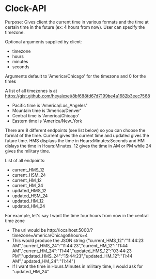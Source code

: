 # Clock-API
Purpose: Gives client the current time in various formats and the time at certain time in the future (ex: 4 hours from now). User can specify the timezone.

Optional arguments supplied by client:
  - timezone
  - hours
  - minutes
  - seconds

Arguments default to 'America/Chicago' for the timezone and 0 for the times

A list of all timezones is at https://gist.github.com/heyalexej/8bf688fd67d7199be4a1682b3eec7568
  - Pacific time is 'America/Los_Angeles'
  - Mountain time is 'America/Denver'
  - Central time is 'America/Chicago'
  - Eastern time is 'America/New_York

There are 8 different endpoints (see list below) so you can choose the format of the time. Current gives the current time and updated gives the future time. HMS displays the time in Hours:Minutes:Seconds and HM dislays the time in Hours:Minutes. 12 gives the time in AM or PM while 24 gives the military time. 

List of all endpoints:
  - current_HMS_12
  - current_HSM_24
  - current_HM_12
  - current_HM_24
  - updated_HMS_12
  - updated_HSM_24
  - updated_HM_12
  - updated_HM_24

For example, let's say I want the time four hours from now in the central time zone
  - The url would be http://localhost:5000/?timezone=America/Chicago&hours=4
  - This would produce the JSON string {"current_HMS_12":"11:44:23 AM","current_HMS_24":"11:44:23","current_HM_12":"11:44 AM","current_HM_24":"11:44","updated_HMS_12":"03:44:23 PM","updated_HMS_24":"15:44:23","updated_HM_12":"11:44 AM","updated_HM_24":"11:44"}
  - If I want the time in Hours:Minutes in military time, I would ask for "updated_HM_24"
